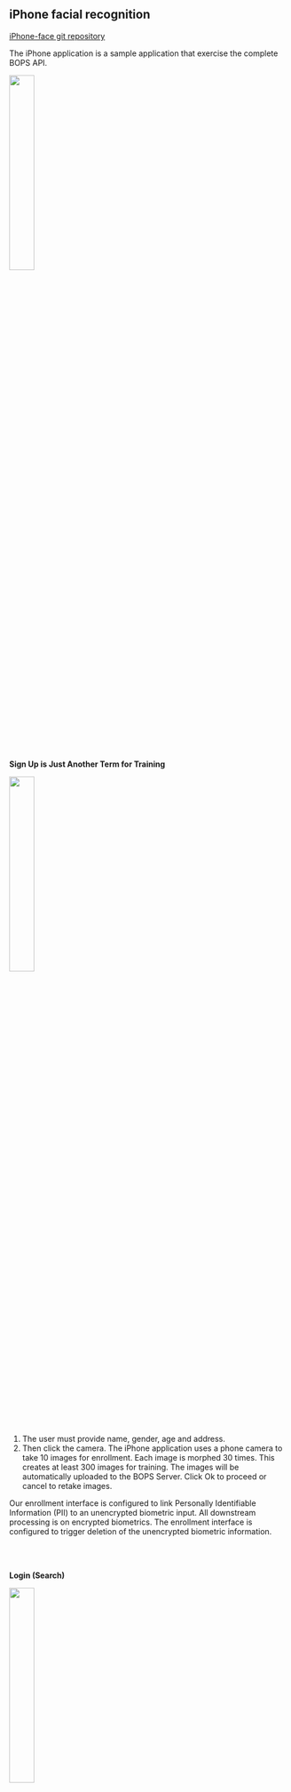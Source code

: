 ## iPhone facial recognition

[iPhone-face git repository](https://github.com/OpenInference/iphone-face)

The iPhone application is a sample application that exercise the complete BOPS API.


<img src="http://openinfer.com/images/openinfer_iPhone1.png" width="30%">

<br/><br/>

**Sign Up is Just Another Term for Training**

<img src="http://openinfer.com/images/openinfer_iPhone2.png" width="30%">

1. The user must provide name, gender, age and address. 
2. Then click the camera. The iPhone application uses a phone camera to take 10 images for enrollment. Each image is morphed 30 times. This creates at least 300 images for training. The images will be automatically uploaded to the BOPS Server. Click Ok to proceed or cancel to retake images.

Our enrollment interface is configured to link Personally Identifiable Information (PII) to an unencrypted biometric input. All downstream processing is on encrypted biometrics. The enrollment interface is configured to trigger deletion of the unencrypted biometric information.

<br/><br/>

**Login (Search)**
 
<img src="http://openinfer.com/images/openinfer_iPhone3.png" width="30%">

The search function takes in 3 biometric images and check for Liveness, uses a pretrained machine learning model to make predictions for each image, then uses a voting method to determine which prediction is correct. If the number of images is greater than 1, the search function performs a vote, where a pluraltiy algorithm determines the correct subject. Once predicted, the PII information for the Subject is shown.